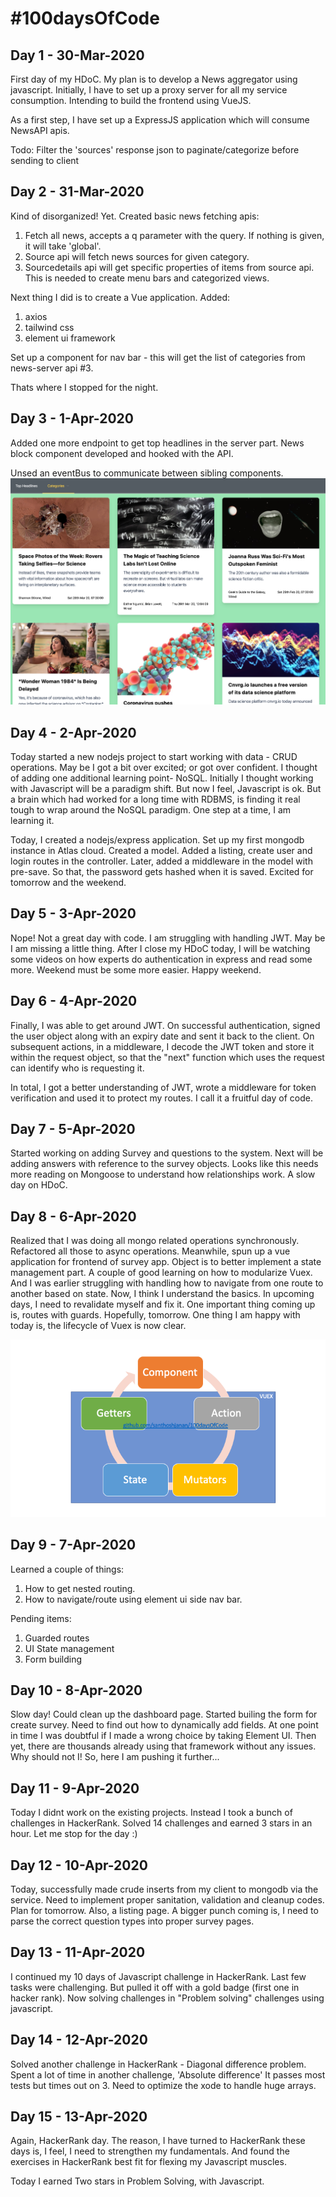 # #100daysOfCode

## Day 1 - 30-Mar-2020
First day of my HDoC. My plan is to develop a News aggregator using javascript. Initially, I have to set up a proxy server for all my service consumption. Intending to build the frontend using VueJS. 

As a first step, I have set up a ExpressJS application which will consume NewsAPI apis.

Todo: Filter the 'sources' response json to paginate/categorize before sending to client

## Day 2 - 31-Mar-2020
Kind of disorganized! Yet. Created basic news fetching apis:

1. Fetch all news, accepts a q parameter with the query. If nothing is given, it will take 'global'.
2. Source api will fetch news sources for given category.
3. Sourcedetails api will get specific properties of items from source api. This is needed to create menu bars and categorized views.

Next thing I did is to create a Vue application. Added:
1. axios
2. tailwind css
3. element ui framework

Set up a component for nav bar - this will get the list of categories from news-server api #3.

Thats where I stopped for the night.

## Day 3 - 1-Apr-2020
Added one more endpoint to get top headlines in the server part. News block component developed and hooked with the API.

Unsed an eventBus to communicate between sibling components.
![Screenshot of news app](https://github.com/santhoshjanan/100daysOfCode/raw/master/screenshots/hdoc-news-ss.png)

## Day 4 - 2-Apr-2020
Today started a new nodejs project to start working with data - CRUD operations. May be I got a bit over excited; or got over confident. I thought of adding one additional learning point- NoSQL. Initially I thought working with Javascript will be a paradigm shift. But now I feel, Javascript is ok. But a brain which had worked for a long time with RDBMS, is finding it real tough to wrap around the NoSQL paradigm. One step at a time, I am learning it.

Today, I created a nodejs/express application. Set up my first mongodb instance in Atlas cloud. Created a model. Added a listing, create user and login routes in the controller. Later, added a middleware in the model with pre-save. So that, the password gets hashed when it is saved. Excited for tomorrow and the weekend.

## Day 5 - 3-Apr-2020
Nope! Not a great day with code. I am struggling with handling JWT. May be I am missing a little thing. After I close my HDoC today, I will be watching some videos on how experts do authentication in express and read some more. Weekend must be some more easier. Happy weekend.

## Day 6 - 4-Apr-2020
Finally, I was able to get around JWT. On successful authentication, signed the user object along with an expiry date and sent it back to the client. On subsequent actions, in a middleware, I decode the JWT token and store it within the request object, so that the "next" function which uses the request can identify who is requesting it.

In total, I got a better understanding of JWT, wrote a middleware for token verification and used it to protect my routes. I call it a fruitful day of code.

## Day 7 - 5-Apr-2020
Started working on adding Survey and questions to the system. Next will be adding answers with reference to the survey objects. Looks like this needs more reading on Mongoose to understand how relationships work. A slow day on HDoC.

## Day 8 - 6-Apr-2020
Realized that I was doing all mongo related operations synchronously. Refactored all those to async operations. Meanwhile, spun up a vue application for frontend of survey app. Object is to better implement a state management part. A couple of good learning on how to modularize Vuex. And I was earlier struggling with handling how to navigate from one route to another based on state. Now, I think I understand the basics. In upcoming days, I need to revalidate myself and fix it. One important thing coming up is, routes with guards. Hopefully, tomorrow. One thing I am happy with today is, the lifecycle of Vuex is now clear.

![Data flow in Vuex](https://raw.githubusercontent.com/santhoshjanan/100daysOfCode/master/screenshots/Vuex.png)

## Day 9 - 7-Apr-2020
Learned a couple of things: 
1. How to get nested routing.
2. How to navigate/route using element ui side nav bar.

Pending items:
1. Guarded routes
2. UI State management
3. Form building

## Day 10 - 8-Apr-2020
Slow day! Could clean up the dashboard page. Started builing the form for create survey. Need to find out how to dynamically add fields. At one point in time I was doubtful if I made a wrong choice by taking Element UI. Then yet, there are thousands already using that framework without any issues. Why should not I! So, here I am pushing it further...

## Day 11 - 9-Apr-2020
Today I didnt work on the existing projects. Instead I took a bunch of challenges in HackerRank. Solved 14 challenges and earned 3 stars in an hour. Let me stop for the day :)

## Day 12 - 10-Apr-2020
Today, successfully made crude inserts from my client to mongodb via the service. Need to implement proper sanitation, validation and cleanup codes. Plan for tomorrow. Also, a listing page. A bigger punch coming is, I need to parse the correct question types into proper survey pages.

## Day 13 - 11-Apr-2020
I continued my 10 days of Javascript challenge in HackerRank. Last few tasks were challenging. But pulled it off with a gold badge (first one in hacker rank). Now solving challenges in "Problem solving" challenges using javascript.

## Day 14 - 12-Apr-2020

Solved another challenge in HackerRank - Diagonal difference problem. Spent a lot of time in another challenge, 'Absolute difference' It passes most tests but times out on 3. Need to optimize the xode to handle huge arrays.

## Day 15 - 13-Apr-2020

Again, HackerRank day. The reason, I have turned to HackerRank these days is, I feel, I need to strengthen my fundamentals. And found the exercises in HackerRank best fit for flexing my Javascript muscles.

Today I earned Two stars in Problem Solving, with Javascript.
